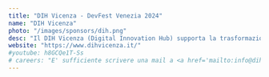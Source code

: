 ```yaml
---
title: "DIH Vicenza - DevFest Venezia 2024"
name: "DIH Vicenza"
photo: "/images/sponsors/dih.png"
desc: "Il DIH Vicenza (Digital Innovation Hub) supporta la trasformazione digitale delle PMI, offrendo consulenza, formazione e assistenza nell’adozione di tecnologie innovative. Parte di una rete nazionale, il DIH aiuta le imprese a migliorare la loro competitività, facilitando l'accesso a finanziamenti e opportunità legate all'innovazione. È un punto di riferimento per il territorio vicentino nel favorire la digitalizzazione e lo sviluppo delle aziende locali."
website: "https://www.dihvicenza.it/"
#youtube: h8GCQe1T-Ss 
# careers: "E' sufficiente scrivere una mail a <a href='mailto:info@dihvicenza.it'>info@dihvicenza.it</a> inviando CV e una lettera motivazionale"
---
```

